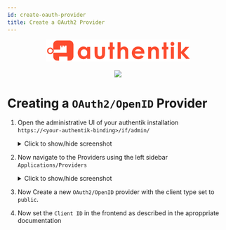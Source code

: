 ```yaml
---
id: create-oauth-provider
title: Create a OAuth2 Provider
---
```


<p align="center">
<img height="50dp" src="https://github.com/goauthentik/authentik/raw/3ecc715e91ed0bb8b019d2a8fe42d0eb6531a341/web/icons/icon_left_brand.svg"/><br><br>
<img src="https://img.shields.io/badge/Importance-High-critical?style=for-the-badge"/>
</p>

# Creating a `OAuth2/OpenID` Provider

1. Open the administrative UI of your authentik installation <br>
    `https://<your-authentik-binding>/if/admin/`
    <details>
    <summary>Click to show/hide screenshot</summary>

    ![](../img/authentik-admin-overview.png)
    </details>

2. Now navigate to the Providers using the left sidebar `Applications/Providers`
    <details>
    <summary>Click to show/hide screenshot</summary>

    ![](../img/authentik-provider-overview.png)
    </details>

3. Now Create a new `OAuth2/OpenID` provider with the client type set to 
    `public`.

4. Now set the `Client ID` in the frontend as described in the aproppriate documentation